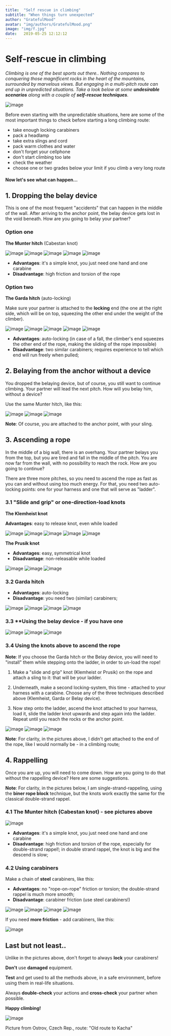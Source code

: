 ```yaml
---
title:  "Self rescue in climbing"
subtitle: "When things turn unexpected"
author: "GratefulMood"
avatar: "img/authors/GratefulMood.png"
image: "img/f.jpg"
date:   2019-05-25 12:12:12
---
```


# Self-rescue in climbing

_Climbing is one of the best sports out there.. Nothing compares to conquering those magnificent rocks in the heart of the mountains, surrounded by marvelous views. But engaging in a multi-pitch route can end up in unpredicted situations. Take a look below at some **undesirable scenarios** along with a couple of **self-rescue techniques**._

![image](img/rescue/DSC09415.jpg)

Before even starting with the unpredictable situations, here are some of the most important things to check before starting a long climbing route:

* take enough locking carabiners
* pack a headlamp
* take extra slings and cord
* pack warm clothes and water
* don't forget your cellphone
* don't start climbing too late
* check the weather
* choose one or two grades below your limit if you climb a very long route
 

#### Now let's see what can happen...

## 1. Dropping the belay device

This is one of the most frequent "accidents" that can happen in the middle of the wall. After arriving to the anchor point, the belay device gets lost in the void beneath. How are you going to belay your partner?

### Option one

**The Munter hitch** (Cabestan knot)

![image](img/rescue/DSC09416.jpg)
![image](img/rescue/DSC09417.jpg)
![image](img/rescue/DSC09418.jpg)
![image](img/rescue/DSC09423.jpg)
![image](img/rescue/DSC09422.jpg)

* **Advantages**: it's a simple knot, you just need one hand and one carabine
* **Disadvantage**: high friction and torsion of the rope

### Option two

**The Garda hitch** (auto-locking)

Make sure your partner is attached to the **locking** end (the one at the right side, which will be on top, squeezing the other end under the weight of the climber).

![image](img/rescue/DSC09425.jpg)
![image](img/rescue/DSC09426.jpg)
![image](img/rescue/DSC09427.jpg)
![image](img/rescue/DSC09428.jpg)
![image](img/rescue/DSC09429.jpg)

* **Advantages**: auto-locking (in case of a fall, the climber's end squeezes the other end of the rope, making the sliding of the rope impossible)
* **Disadvantage**: two similar carabiners; requires experience to tell which end will run freely when pulled;

## 2. Belaying from the anchor without a device

You dropped the belaying device, but of course, you still want to continue climbing. Your partner will lead the next pitch. How will you belay him, without a device?

Use the same Munter hitch, like this:

![image](img/rescue/DSC09430.jpg)
![image](img/rescue/DSC09433.jpg)
![image](img/rescue/DSC09431.jpg)

**Note**: Of course, you are attached to the anchor point, with your sling.

## 3. Ascending a rope

In the middle of a big wall, there is an overhang. Your partner belays you from the top, but you are tired and fall in the middle of the pitch. You are now far from the wall, with no possibility to reach the rock. How are you going to continue?

There are three more pitches, so you need to ascend the rope as fast as you can and without using too much energy. For that, you need two auto-locking points: one for your harness and one that will serve as "ladder".

### 3.1 "Slide and grip" or one-direction-load knots

**The Klemheist knot**

**Advantages**: easy to release knot, even while loaded

![image](img/rescue/DSC09434.jpg)
![image](img/rescue/DSC09435.jpg)
![image](img/rescue/DSC09436.jpg)
![image](img/rescue/DSC09437.jpg)
![image](img/rescue/DSC09439.jpg)

**The Prusik knot**

* **Advantages**: easy, symmetrical knot
* **Disadvantage**: non-releasable while loaded

![image](img/rescue/DSC09440.jpg)
![image](img/rescue/DSC09443.jpg)
![image](img/rescue/DSC09444.jpg)

### 3.2 Garda hitch

* **Advantages**: auto-locking
* **Disadvantage**: you need two (similar) carabiners;

![image](img/rescue/DSC09447.jpg)
![image](img/rescue/DSC09448.jpg)
![image](img/rescue/DSC09450.jpg)
![image](img/rescue/DSC09451.jpg)

### 3.3 **Using the belay device - if you have one

![image](img/rescue/DSC09452.jpg)
![image](img/rescue/DSC09453.jpg)
![image](img/rescue/DSC09455.jpg)

### 3.4 Using the knots above to ascend the rope

**Note**: If you choose the Garda hitch or the Belay device, you will need to "install" them while stepping onto the ladder, in order to un-load the rope!

1. Make a "slide and grip" knot (Klemheist or Prusik) on the rope and attach a sling to it: that will be your ladder.

2. Underneath, make a second locking-system, this time - attached to your harness with a carabine. Choose any of the three techniques described above (Klemheist, Garda or Belay device).

3. Now step onto the ladder, ascend the knot attached to your harness, load it, slide the ladder knot upwards and step again into the ladder. Repeat until you reach the rocks or the anchor point.

![image](img/rescue/DSC09457.jpg)
![image](img/rescue/DSC09459_01.jpg)
![image](img/rescue/DSC09460_01.jpg)

**Note**: For clarity, in the pictures above, I didn't get attached to the end of the rope, like I would normally be - in a climbing route;

## 4. Rappelling

Once you are up, you will need to come down. How are you going to do that without the rappelling device? Here are some suggestions. 

**Note**: For clarity, in the pictures below, I am single-strand-rappeling, using the **biner rope block** technique, but the knots work exactly the same for the classical double-strand rappel.

### 4.1 The Munter hitch (Cabestan knot) - see pictures above

![image](img/rescue/anchor.jpg)

* **Advantages**: it's a simple knot, you just need one hand and one carabine
* **Disadvantage**: high friction and torsion of the rope, especially for double-strand rappel!; in double strand rappel, the knot is big and the descend is slow;

### 4.2 Using carabiners

Make a chain of **steel** carabiners, like this:

* **Advantages**: no "rope-on-rope" friction or torsion; the double-strand rappel is much more smooth;
* **Disadvantage**: carabiner friction (use steel carabiners!)

![image](img/rescue/DSC09471.jpg)
![image](img/rescue/DSC09473.jpg)
![image](img/rescue/DSC09474.jpg)
![image](img/rescue/DSC09475.jpg)

If you need **more friction** - add carabiners, like this:

![image](img/rescue/DSC09476.jpg)

## Last but not least..

Unlike in the pictures above, don't forget to always **lock** your carabiners!

**Don't** use **damaged** equipment.

**Test** and get used to all the methods above, in a safe environment, before using them in real-life situations.

Always **double-check** your actions and **cross-check** your partner when possible.



**Happy climbing!**

![image](img/rescue/DSC08250_01.jpg)

Picture from Ostrov, Czech Rep., route: "Old route to Kacha"





